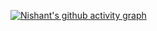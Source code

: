 [![Nishant's github activity graph](https://github-readme-activity-graph.vercel.app/graph?username=nishu-02&theme=vue)](https://github.com/ashutosh00710/github-readme-activity-graph)
